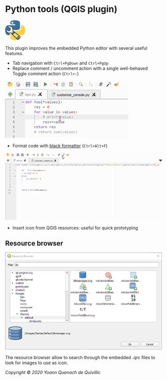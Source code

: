 Python tools (QGIS plugin)
===
![Icon](./icon.png)

This plugin improves the embedded Python editor with several useful features.

- Tab navigation with `Ctrl+PgDown` and `Ctrl+PgUp`
- Replace comment / uncomment action with a single well-behaved Toggle comment action (`Ctrl+:`)

![toggleComment](./docs/toggle.gif)
- Format code with [black formatter](https://github.com/psf/black) (`Ctrl+Alt+F`)

![formatCode](./docs/black.gif)
- Insert icon from QGIS resources: useful for quick prototyping


Resource browser
--
![Resource browser](./docs/resource_browser.png)

The resource browser allow to search through the embedded .qrc files to look for images to use as icon.


*Copyright © 2020 Yoann Quenach de Quivillic*

